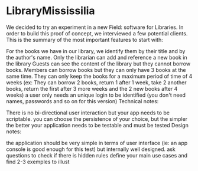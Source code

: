 # LibraryMississilia

We decided to try an experiment in a new Field: software for Libraries. In order to build this proof of concept, we interviewed a few potential clients. This is the summary of the most important features to start with:

For the books we have in our library, we identify them by their title and by the author's name.
Only the librarian can add and reference a new book in the library
Guests can see the content of the library but they cannot borrow books.
Members can borrow books but they can only have 3 books at the same time. They can only keep the books for a maximum period of time of 4 weeks (ex: They can borrow 2 books, return 1 after 1 week, take 2 another books, return the first after 3 more weeks and the 2 new books after 4 weeks)
a user only needs an unique login to be identified (you don't need names, passwords and so on for this version)
Technical notes:

There is no bi-directional user interaction but your app needs to be scriptable.
you can choose the persistence of your choice, but the simpler the better
your application needs to be testable and must be tested
Design notes:

the application should be very simple in terms of user interface (ie: an app console is good enough for this test) but internally well designed.
ask questions to check if there is hidden rules
define your main use cases and find 2-3 exemples to illust
